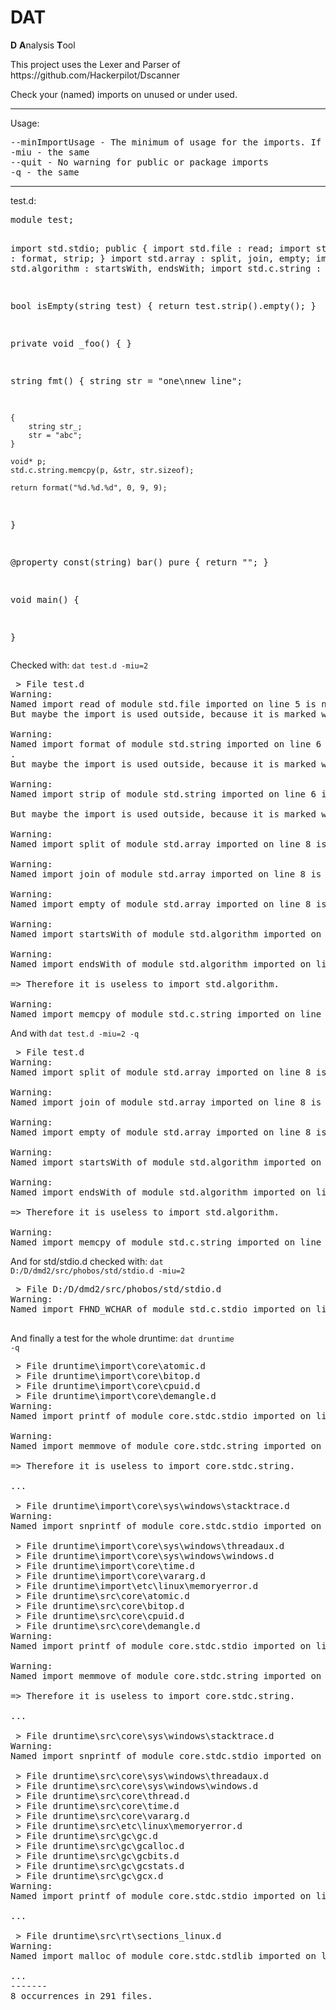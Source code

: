 DAT
===

<b>D</b> <b>A</b>nalysis <b>T</b>ool
<p>This project uses the Lexer and Parser of https://github.com/Hackerpilot/Dscanner</p>

Check your (named) imports on unused or under used.<br />

<hr />
Usage:
<pre>
--minImportUsage - The minimum of usage for the imports. If this is exceeded, there is a warning.
-miu - the same
--quit - No warning for public or package imports
-q - the same
</pre>
<hr />
test.d:
<pre>
module test;

import std.stdio;
public {
	import std.file : read;
	import std.string : format, strip;
}
import std.array : split, join, empty;
import std.algorithm : startsWith, endsWith;
import std.c.string : memcpy;

bool isEmpty(string test) {
	return test.strip().empty();
}

private void _foo() { }

string fmt() {
	string str = "one\nnew line";

	{
		string str_;
		str = "abc";
	}

	void* p;
	std.c.string.memcpy(p, &str, str.sizeof);

	return format("%d.%d.%d", 0, 9, 9);
}

@property
const(string) bar() pure {
	return "";
}

void main() {

}
</pre>

Checked with:
<code>dat test.d -miu=2</code>

<pre>
 > File test.d
Warning:
Named import read of module std.file imported on line 5 is never used.
But maybe the import is used outside, because it is marked with public.

Warning:
Named import format of module std.string imported on line 6 is used only 1 times
.
But maybe the import is used outside, because it is marked with public.

Warning:
Named import strip of module std.string imported on line 6 is used only 1 times.

But maybe the import is used outside, because it is marked with public.

Warning:
Named import split of module std.array imported on line 8 is never used.

Warning:
Named import join of module std.array imported on line 8 is never used.

Warning:
Named import empty of module std.array imported on line 8 is used only 1 times.

Warning:
Named import startsWith of module std.algorithm imported on line 9 is never used.

Warning:
Named import endsWith of module std.algorithm imported on line 9 is never used.

=> Therefore it is useless to import std.algorithm.

Warning:
Named import memcpy of module std.c.string imported on line 10 is used only 1 times.
</pre>

And with <code>dat test.d -miu=2 -q</code>

<pre>
 > File test.d
Warning:
Named import split of module std.array imported on line 8 is never used.

Warning:
Named import join of module std.array imported on line 8 is never used.

Warning:
Named import empty of module std.array imported on line 8 is used only 1 times.

Warning:
Named import startsWith of module std.algorithm imported on line 9 is never used.

Warning:
Named import endsWith of module std.algorithm imported on line 9 is never used.

=> Therefore it is useless to import std.algorithm.

Warning:
Named import memcpy of module std.c.string imported on line 10 is used only 1 times.
</pre>

And for std/stdio.d checked with:
<code>dat D:/D/dmd2/src/phobos/std/stdio.d -miu=2</code>

<pre>
 > File D:/D/dmd2/src/phobos/std/stdio.d
Warning:
Named import FHND_WCHAR of module std.c.stdio imported on line 35 is used only 1 times.

</pre>

And finally a test for the whole druntime:
<code>dat druntime -q</code>
<pre>
 > File druntime\import\core\atomic.d
 > File druntime\import\core\bitop.d
 > File druntime\import\core\cpuid.d
 > File druntime\import\core\demangle.d
Warning:
Named import printf of module core.stdc.stdio imported on line 19 is never used.

Warning:
Named import memmove of module core.stdc.string imported on line 21 is never used.

=> Therefore it is useless to import core.stdc.string.

...

 > File druntime\import\core\sys\windows\stacktrace.d
Warning:
Named import snprintf of module core.stdc.stdio imported on line 285 is never used.

 > File druntime\import\core\sys\windows\threadaux.d
 > File druntime\import\core\sys\windows\windows.d
 > File druntime\import\core\time.d
 > File druntime\import\core\vararg.d
 > File druntime\import\etc\linux\memoryerror.d
 > File druntime\src\core\atomic.d
 > File druntime\src\core\bitop.d
 > File druntime\src\core\cpuid.d
 > File druntime\src\core\demangle.d
Warning:
Named import printf of module core.stdc.stdio imported on line 19 is never used.

Warning:
Named import memmove of module core.stdc.string imported on line 21 is never used.

=> Therefore it is useless to import core.stdc.string.

...

 > File druntime\src\core\sys\windows\stacktrace.d
Warning:
Named import snprintf of module core.stdc.stdio imported on line 285 is never used.

 > File druntime\src\core\sys\windows\threadaux.d
 > File druntime\src\core\sys\windows\windows.d
 > File druntime\src\core\thread.d
 > File druntime\src\core\time.d
 > File druntime\src\core\vararg.d
 > File druntime\src\etc\linux\memoryerror.d
 > File druntime\src\gc\gc.d
 > File druntime\src\gc\gcalloc.d
 > File druntime\src\gc\gcbits.d
 > File druntime\src\gc\gcstats.d
 > File druntime\src\gc\gcx.d
Warning:
Named import printf of module core.stdc.stdio imported on line 49 is never used.

...

 > File druntime\src\rt\sections_linux.d
Warning:
Named import malloc of module core.stdc.stdlib imported on line 17 is never used.

...
-------
8 occurrences in 291 files.
</pre>
